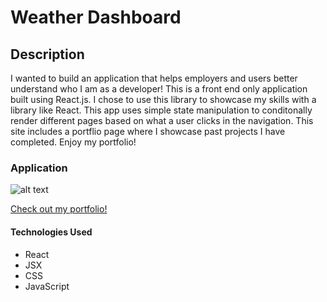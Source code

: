 # Weather Dashboard

## Description 
I wanted to build an application that helps employers and users better understand who I am as a developer! This is a front end only application built using React.js. I chose to use this library to showcase my skills with a library like React. This app uses simple state manipulation to conditonally render different pages based on what a user clicks in the navigation. This site includes a portflio page where I showcase past projects I have completed. Enjoy my portfolio! 

### Application 
![alt text](./assets/images/)

[Check out my portfolio!]()

#### Technologies Used
* React
* JSX
* CSS
* JavaScript

